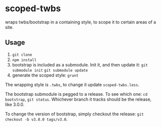 scoped-twbs
===========

wraps twbs/bootstrap in a containing style, to scope it to certain areas of a site.

## Usage
1. `git clone`
2. `npm install`
3. bootstrap is included as a submodule. Init it, and then update it: `git submodule init` `git submodule update`
4. generate the scoped style: `grunt`

The wrapping style is `.twbs`, to change it update `scoped-twbs.less`.

The bootstrap submodule is pegged to a release. To see which one: `cd bootstrap`, `git status`. Whichever branch it tracks should be the release, like 3.0.0. 

To change the version of bootstrap, simply checkout the release: `git checkout -b v3.0.0 tags/v3.0`.
